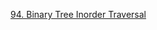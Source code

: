 [94. Binary Tree Inorder Traversal](https://leetcode.com/problems/binary-tree-inorder-traversal/description/)
